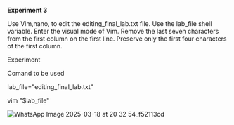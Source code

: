 **Experiment 3**

Use Vim,nano,  to edit the editing_final_lab.txt file. Use the lab_file shell variable. Enter the visual mode of Vim. Remove the last seven characters from the first column on the first line. Preserve only the first four characters of the first column. 


Experiment

Comand to be used

lab_file="editing_final_lab.txt"

vim "$lab_file"

![WhatsApp Image 2025-03-18 at 20 32 54_f52113cd](https://github.com/user-attachments/assets/12617ca5-c0ae-4a4e-b738-ac25142825a0)
